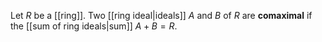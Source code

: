Let $R$ be a [[ring]]. Two [[ring ideal|ideals]] $A$ and $B$ of $R$ are **comaximal** if the [[sum of ring ideals|sum]] $A+B=R$.